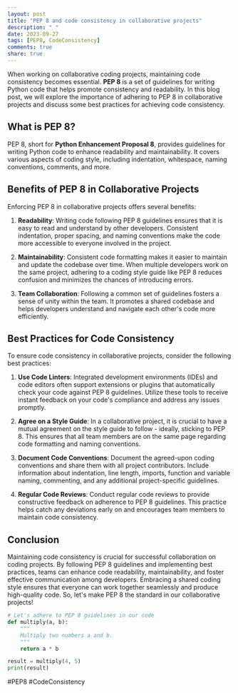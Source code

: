 ```yaml
---
layout: post
title: "PEP 8 and code consistency in collaborative projects"
description: " "
date: 2023-09-27
tags: [PEP8, CodeConsistency]
comments: true
share: true
---
```


When working on collaborative coding projects, maintaining code consistency becomes essential. **PEP 8** is a set of guidelines for writing Python code that helps promote consistency and readability. In this blog post, we will explore the importance of adhering to PEP 8 in collaborative projects and discuss some best practices for achieving code consistency.

## What is PEP 8?

PEP 8, short for **Python Enhancement Proposal 8**, provides guidelines for writing Python code to enhance readability and maintainability. It covers various aspects of coding style, including indentation, whitespace, naming conventions, comments, and more.

## Benefits of PEP 8 in Collaborative Projects

Enforcing PEP 8 in collaborative projects offers several benefits:

1. **Readability**: Writing code following PEP 8 guidelines ensures that it is easy to read and understand by other developers. Consistent indentation, proper spacing, and naming conventions make the code more accessible to everyone involved in the project.

2. **Maintainability**: Consistent code formatting makes it easier to maintain and update the codebase over time. When multiple developers work on the same project, adhering to a coding style guide like PEP 8 reduces confusion and minimizes the chances of introducing errors.

3. **Team Collaboration**: Following a common set of guidelines fosters a sense of unity within the team. It promotes a shared codebase and helps developers understand and navigate each other's code more efficiently.

## Best Practices for Code Consistency

To ensure code consistency in collaborative projects, consider the following best practices:

1. **Use Code Linters**: Integrated development environments (IDEs) and code editors often support extensions or plugins that automatically check your code against PEP 8 guidelines. Utilize these tools to receive instant feedback on your code's compliance and address any issues promptly.

2. **Agree on a Style Guide**: In a collaborative project, it is crucial to have a mutual agreement on the style guide to follow - ideally, sticking to PEP 8. This ensures that all team members are on the same page regarding code formatting and naming conventions.

3. **Document Code Conventions**: Document the agreed-upon coding conventions and share them with all project contributors. Include information about indentation, line length, imports, function and variable naming, commenting, and any additional project-specific guidelines.

4. **Regular Code Reviews**: Conduct regular code reviews to provide constructive feedback on adherence to PEP 8 guidelines. This practice helps catch any deviations early on and encourages team members to maintain code consistency.

## Conclusion

Maintaining code consistency is crucial for successful collaboration on coding projects. By following PEP 8 guidelines and implementing best practices, teams can enhance code readability, maintainability, and foster effective communication among developers. Embracing a shared coding style ensures that everyone can work together seamlessly and produce high-quality code. So, let's make PEP 8 the standard in our collaborative projects! 

```python
# Let's adhere to PEP 8 guidelines in our code 
def multiply(a, b):
    """
    Multiply two numbers a and b.
    """
    return a * b

result = multiply(4, 5)
print(result)
```

#PEP8 #CodeConsistency